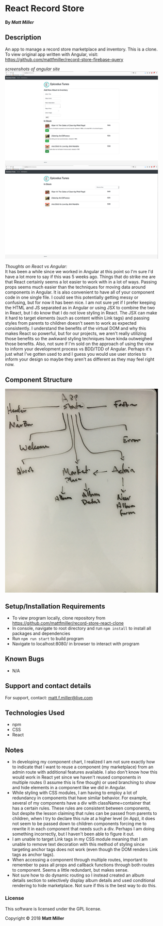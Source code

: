 
# React Record Store

#### By _**Matt Miller**_

## Description

An app to manage a record store marketplace and inventory. This is a clone. To view original app written with Angular, visit: https://github.com/mattfmiller/record-store-firebase-query

_screenshots of angular site_
<br>
<img src="./src/assets/images/angular1.png">
<img src="./src/assets/images/angular2.png">

_Thoughts on React vs Angular:_
<br>
It has been a while since we worked in Angular at this point so I'm sure I'd have a lot more to say if this was 5 weeks ago. Things that do strike me are that React certainly seems a lot easier to work with in a lot of ways. Passing props seems much easier than the techniques for moving data around components in Angular. It is also convenient to have all of your component code in one single file. I could see this potentially getting messy or confusing, but for now it has been nice. I am not sure yet if I prefer keeping the HTML and JS separated as in Angular or using JSX to combine the two in React, but I do know that I do not love styling in React. The JSX can make it hard to target elements (such as content within Link tags) and passing styles from parents to children doesn't seem to work as expected consistently. I understand the benefits of the virtual DOM and why this makes React so powerful, but for our projects, we aren't really utilizing those benefits so the awkward styling techniques have kinda outweighed those benefits. Also, not sure if I'm sold on the approach of using the view to inform your development process vs BDD/TDD of Angular. Perhaps it's just what I've gotten used to and I guess you would use user stories to inform your design so maybe they aren't as different as they may feel right now.

## Component Structure
<img src="./src/assets/images/revised-component-chart.jpg">

## Setup/Installation Requirements
* To view program locally, clone repository from https://github.com/mattfmiller/record-store-react-clone
* In console, navigate to root directory and run `npm install` to install all packages and dependencies
* Run `npm run start` to build program
* Navigate to localhost:8080/ in browser to interact with program

## Known Bugs

* N/A

## Support and contact details

For support, contact: matt.f.miller@live.com

## Technologies Used

* npm
* CSS
* React

## Notes
* In developing my component chart, I realized I am not sure exactly how to indicate that I want to reuse a component (my marketplace) from an admin route with additional features available. I also don't know how this would work in React yet since we haven't reused components in multiple routes (I assume this is fine though) or used branching to show and hide elements in a component like we did in Angular.
* While styling with CSS modules, I am having to employ a lot of redundancy in components that have similar behavior. For example, several of my components have a div with className=container that has a certain rules. These rules are consistent between components, but despite the lesson claiming that rules can be passed from parents to children, when I try to declare this rule at a higher level (in App), it does not seem to be passed down to children components forcing me to rewrite it in each component that needs such a div. Perhaps I am doing something incorrectly, but I haven't been able to figure it out.
* I am unable to target Link tags in my CSS module meaning that I am unable to remove text decoration with this method of styling since targeting anchor tags does not work (even though the DOM renders Link tags as anchor tags).
* When accessing a component through multiple routes, important to remember to pass all props and callback functions through both routes to component. Seems a little redundant, but makes sense.
* Not sure how to do dynamic routing so I instead created an album details section to selectively display album details and used conditional rendering to hide marketplace. Not sure if this is the best way to do this.

### License

This software is licensed under the GPL license.

Copyright © 2018 **Matt Miller**
